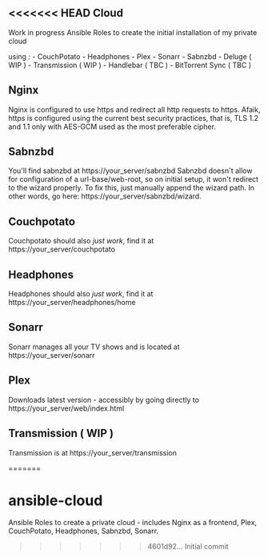 <<<<<<< HEAD
Cloud
-----

Work in progress Ansible Roles to create the initial installation of my private cloud

using :
	- CouchPotato
	- Headphones
	- Plex
	- Sonarr
	- Sabnzbd
	- Deluge ( WIP )
	- Transmission ( WIP )
	- Handlebar ( TBC )
	- BitTorrent Sync ( TBC )


Nginx
-----

Nginx is configured to use https and redirect all http requests to https.
Afaik, https is configured using the current best security practices,
that is, TLS 1.2 and 1.1 only with AES-GCM used as the most preferable cipher.


Sabnzbd
-------

You'll find sabnzbd at https://your_server/sabnzbd
Sabnzbd doesn't allow for configuration of a url-base/web-root, so on initial setup,
it won't redirect to the wizard properly. To fix this, just manually append the wizard path.
In other words, go here: https://your_server/sabnzbd/wizard.


Couchpotato
-----------

Couchpotato should also *just work*, find it at https://your_server/couchpotato


Headphones
-----------

Headphones should also *just work*, find it at https://your_server/headphones/home

 
Sonarr
------------

Sonarr manages all your TV shows and is located at https://your_server/sonarr


Plex
----

Downloads latest version - accessibly by going directly to https://your_server/web/index.html


Transmission ( WIP )
------------

Transmission is at https://your_server/transmission

=======
# ansible-cloud
Ansible Roles to create a private cloud - includes Nginx as a frontend, Plex, CouchPotato, Headphones, Sabnzbd, Sonarr. 
>>>>>>> 4601d92... Initial commit
